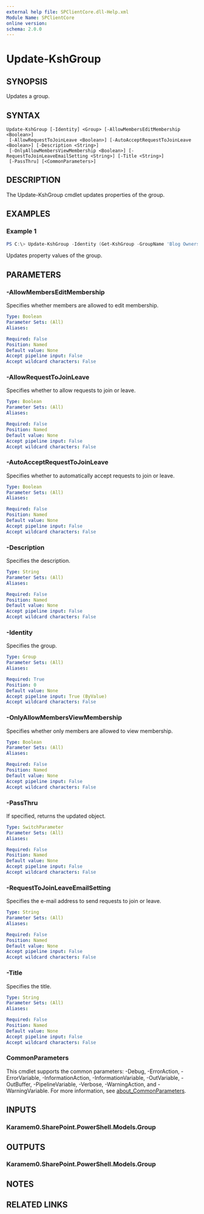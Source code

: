 ```yaml
---
external help file: SPClientCore.dll-Help.xml
Module Name: SPClientCore
online version:
schema: 2.0.0
---
```


# Update-KshGroup

## SYNOPSIS
Updates a group.

## SYNTAX

```
Update-KshGroup [-Identity] <Group> [-AllowMembersEditMembership <Boolean>]
 [-AllowRequestToJoinLeave <Boolean>] [-AutoAcceptRequestToJoinLeave <Boolean>] [-Description <String>]
 [-OnlyAllowMembersViewMembership <Boolean>] [-RequestToJoinLeaveEmailSetting <String>] [-Title <String>]
 [-PassThru] [<CommonParameters>]
```

## DESCRIPTION
The Update-KshGroup cmdlet updates properties of the group.

## EXAMPLES

### Example 1
```powershell
PS C:\> Update-KshGroup -Identity (Get-KshGroup -GroupName 'Blog Owners') -AllowMembersEditMembership $true
```

Updates property values of the group.

## PARAMETERS

### -AllowMembersEditMembership
Specifies whether members are allowed to edit membership.

```yaml
Type: Boolean
Parameter Sets: (All)
Aliases:

Required: False
Position: Named
Default value: None
Accept pipeline input: False
Accept wildcard characters: False
```

### -AllowRequestToJoinLeave
Specifies whether to allow requests to join or leave.

```yaml
Type: Boolean
Parameter Sets: (All)
Aliases:

Required: False
Position: Named
Default value: None
Accept pipeline input: False
Accept wildcard characters: False
```

### -AutoAcceptRequestToJoinLeave
Specifies whether to automatically accept requests to join or leave.

```yaml
Type: Boolean
Parameter Sets: (All)
Aliases:

Required: False
Position: Named
Default value: None
Accept pipeline input: False
Accept wildcard characters: False
```

### -Description
Specifies the description.

```yaml
Type: String
Parameter Sets: (All)
Aliases:

Required: False
Position: Named
Default value: None
Accept pipeline input: False
Accept wildcard characters: False
```

### -Identity
Specifies the group.

```yaml
Type: Group
Parameter Sets: (All)
Aliases:

Required: True
Position: 0
Default value: None
Accept pipeline input: True (ByValue)
Accept wildcard characters: False
```

### -OnlyAllowMembersViewMembership
Specifies whether only members are allowed to view membership.

```yaml
Type: Boolean
Parameter Sets: (All)
Aliases:

Required: False
Position: Named
Default value: None
Accept pipeline input: False
Accept wildcard characters: False
```

### -PassThru
If specified, returns the updated object.

```yaml
Type: SwitchParameter
Parameter Sets: (All)
Aliases:

Required: False
Position: Named
Default value: None
Accept pipeline input: False
Accept wildcard characters: False
```

### -RequestToJoinLeaveEmailSetting
Specifies the e-mail address to send requests to join or leave.

```yaml
Type: String
Parameter Sets: (All)
Aliases:

Required: False
Position: Named
Default value: None
Accept pipeline input: False
Accept wildcard characters: False
```

### -Title
Specifies the title.

```yaml
Type: String
Parameter Sets: (All)
Aliases:

Required: False
Position: Named
Default value: None
Accept pipeline input: False
Accept wildcard characters: False
```

### CommonParameters
This cmdlet supports the common parameters: -Debug, -ErrorAction, -ErrorVariable, -InformationAction, -InformationVariable, -OutVariable, -OutBuffer, -PipelineVariable, -Verbose, -WarningAction, and -WarningVariable. For more information, see [about_CommonParameters](http://go.microsoft.com/fwlink/?LinkID=113216).

## INPUTS

### Karamem0.SharePoint.PowerShell.Models.Group

## OUTPUTS

### Karamem0.SharePoint.PowerShell.Models.Group

## NOTES

## RELATED LINKS
